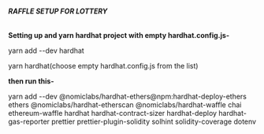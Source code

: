###### **RAFFLE SETUP FOR LOTTERY**



**Setting up and yarn hardhat project with empty hardhat.config.js-**



yarn add --dev hardhat

yarn hardhat(choose empty hardhat.config.js from the list)



**then run this-**

yarn add --dev @nomiclabs/hardhat-ethers@npm:hardhat-deploy-ethers ethers @nomiclabs/hardhat-etherscan @nomiclabs/hardhat-waffle chai ethereum-waffle hardhat hardhat-contract-sizer hardhat-deploy hardhat-gas-reporter prettier prettier-plugin-solidity solhint solidity-coverage dotenv

